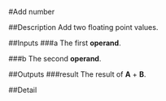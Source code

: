 #Add number

##Description
Add two floating point values.

##Inputs
###a
The first **operand**.

###b
The second **operand**.

##Outputs
###result
The result of **A** + **B**.

##Detail

